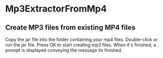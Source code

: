 # Mp3ExtractorFromMp4

## Create MP3 files from existing MP4 files

Copy the jar file into the folder containing your mp4 files.
Double-click or run the jar file.
Press OK to start creating mp3 files.
When it's finished, a prompt is displayed conveying the message its finished.
